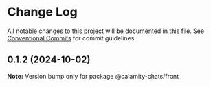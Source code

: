 # Change Log

All notable changes to this project will be documented in this file.
See [Conventional Commits](https://conventionalcommits.org) for commit guidelines.

## 0.1.2 (2024-10-02)

**Note:** Version bump only for package @calamity-chats/front
